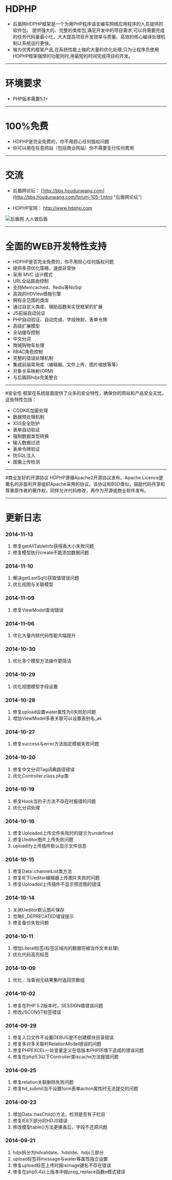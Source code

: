 # HDPHP 

* 后盾网HDPHP框架是一个为用PHP程序语言编写网络应用程序的人员提供的软件包。 提供强大的、完整的类库包,满足开发中的项目需求,可以将需要完成的任务代码量最小化，大大提高项目开发效率与质量。高效的核心编译处理机制让系统运行更快。
* 做为优秀的框架产品,在系统性能上做的大量的优化处理,只为让程序员使用HDPHP框架强悍的功能同时,用最短的时间完成项目的开发。

----
# 环境要求
* PHP版本需要5.1+

----
# 100%免费
* HDPHP是完全免费的，你不用担心任何版权问题 
* 你可以用在任意网站（包括商业网站）你不需要支付任何费用

----
# 交流
* 后盾网论坛： [http://bbs.houdunwang.com](http://bbs.houdunwang.com/forum-105-1.html "后盾网论坛")

* HDPHP官网： [http://www.hdphp.com ](http://www.hdphp.com "HDPHP官网")

![后盾网  人人做后盾](https://git.oschina.net/houdunwang/hdphp/raw/master/hdphp/Data/Image/houdunwang.jpg)  

----
# 全面的WEB开发特性支持
* HDPHP是否完全免费的，你不用担心任何版权问题
* 提供多项优化策略，速度非常快
* 采用 MVC 设计模式
* URL全站路由控制
* 支持Memcached、Redis等NoSql
* 高效的HDView模板引擎
* 拥有全范围的类库
* 通过自定义类库、辅助函数来实现框架的扩展
* JS前端自动验证
* PHP自动验证、自动完成、字段映射、表单令牌
* 高级扩展模型
* 全站缓存控制
* 中文分词
* 商城购物车处理
* RBAC角色控制
* 完整的错误处理机制
* 集成前端常用库（编辑器、文件上传、图片缩放等等）
* 对象关系映射(ORM)
* 与后盾网hdjs完美整合

----
#安全性
框架在系统层面提供了众多的安全特性，确保你的网站和产品安全无忧。这些特性包括：

* COOKIE加密处理
* 数据预处理机制
* XSS安全防护
* 表单自动验证
* 强制数据类型转换
* 输入数据过滤
* 表单令牌验证
* 防SQL注入
* 图像上传检测

----
#商业友好的开源协议
HDPHP遵循Apache2开源协议发布。Apache Licence是著名的非盈利开源组织Apache采用的协议。该协议和BSD类似，鼓励代码共享和尊重原作者的著作权，同样允许代码修改，再作为开源或商业软件发布。

----

# 更新日志 #
### 2014-11-13
1. 修复getAllTableInfo获得表大小失败问题
2. 修复模型执行create不能添加数据问题

### 2014-11-10
1. 解决getLastSql()获取值错误问题
2. 优化视图与关联模型

### 2014-11-09
1. 修复ViewModel查询错误

### 2014-11-06
1. 优化大量内核代码性能大幅提升


### 2014-10-30
1. 优化多个模型方法操作更简洁

### 2014-10-29
1. 优化视图模型字段设置

### 2014-10-28
1. 修复upload设置water属性为0失败的问题
2. 增加ViewModel多表关联可以设置表别名_as

### 2014-10-27
1. 修复success与error方法指定模板失败问题


### 2014-10-20
1. 修复中文分词Tag词典路径错误
2. 优化Controller.class.php类

### 2014-10-19
1. 修复Hook当钓子方法不存在时报错的问题
2. 优化分词处理

### 2014-10-16
1. 修复Uploaded上传文件失败时的提示为undefined
2. 修复Ueditor图片上传失败问题
3. uploadify上传插件默认显示文件信息

### 2014-10-15
1. 修复Data::channelList类方法
2. 修复IE下Ueditor编辑器上传图片失败的问题
3. 修复Uploaded上传插件不显示预览图的错误


### 2014-10-14
1. 关闭Ueditor默认图片保存
2. 忽略E_DEPRECATED错误提示
3. 修复备份失败问题
 
### 2014-10-11
1. 增加Literal标签(标签区域内的数据将被当作文本处理)
2. 优化代码高亮标签

### 2014-10-09
1. 优化：当查询无结果集时返回空数组

### 2014-10-02
1. 修复在PHP 5.2版本时，SESSION值错误问题
2. 修改JSCONST标签错误

### 2014-09-29
1. 修复入口文件不设置DEBUG是不创建模块目录错误
2. 修复多对多关联时RelationModel错误的问题
3. 修复PHPEXCEL一处变量定义在低版本PHP环境下造成的错误问题
4. 修复在php5.3以下Controller类iscache方法报错问题

### 2014-09-25
1. 修复relation关联删除失败问题
2. 修复hd_submit当不设置form表单action属性时无法提交的问题

### 2014-09-23

1. 增加Data::hasChild()方法，检测是否有子栏目
2. 修复IE8下部分的HDJS错误
3. 修改模型table()方法更换表后，字段不还原问题


### 2014-09-21

1. hdjs拆分为hdvalidate、hdslide、hdjs三部分
2. upload标签将message与water等属性独立设置
3. 修复upload标签上传时报isimage键名不存在错误
4. 修复在php5.4以上版本中报preg_replace函数e模式错误

